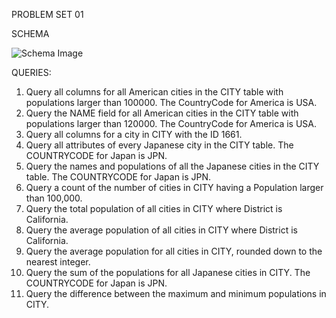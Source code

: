 PROBLEM SET 01

SCHEMA

![Schema Image](https://user-images.githubusercontent.com/64437886/124517990-63e88780-ddb3-11eb-92af-28603ec8c4a5.png)


QUERIES:
1. Query all columns for all American cities in the CITY table with populations larger than 100000. The CountryCode for America is USA.
2. Query the NAME field for all American cities in the CITY table with populations larger than 120000. The CountryCode for America is USA.
3. Query all columns for a city in CITY with the ID 1661.
4. Query all attributes of every Japanese city in the CITY table. The COUNTRYCODE for Japan is JPN.
5. Query the names and populations of all the Japanese cities in the CITY table. The COUNTRYCODE for Japan is JPN.
6. Query a count of the number of cities in CITY having a Population larger than 100,000.
7. Query the total population of all cities in CITY where District is California.
8. Query the average population of all cities in CITY where District is California.
9. Query the average population for all cities in CITY, rounded down to the nearest integer.
10. Query the sum of the populations for all Japanese cities in CITY. The COUNTRYCODE for Japan is JPN.
11. Query the difference between the maximum and minimum populations in CITY.
